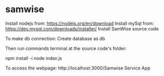 # samwise
Install nodejs from: https://nodejs.org/en/download
Install mySql from: https://dev.mysql.com/downloads/installer/
Install SamWise source code

To make db connection:
Create database as db

Then run commands terminal at the source code's folder:

npm install -i
node index.js

To access the webpage: 
http://localhost:3000/Samwise Service App

